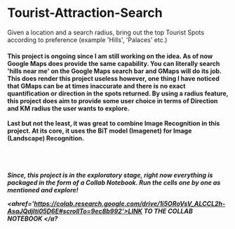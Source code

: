# Tourist-Attraction-Search
Given a location and a search radius, bring out the top Tourist Spots according to preference (example 'Hills', 'Palaces' etc.)

<h4> This project is ongoing since I am still working on the idea. As of now Google Maps does provide the same capability. You can literally search 'hills near me' on the Google Maps search bar and GMaps will do its job. This does render this project useless however, one thing I have noticed that GMaps can be at times inaccurate and there is no exact quantification or direction in the spots returned. By using a radius feature, this project does aim to provide some user choice in terms of Direction and KM radius the user wants to explore.
<br><br>
Last but not the least, it was great to combine Image Recognition in this project. At its core, it uses the BiT model (Imagenet) for Image (Landscape) Recognition.
  
<br><br>
<h5> Since, this project is in the exploratory stage, right now everything is packaged in the form of a Collab Notebook.
  Run the cells one by one as mentioned and explore!
  
  <ahref='https://colab.research.google.com/drive/1i5ORoVsV_ALCCL2h-AsaJQdjIti05D6E#scrollTo=9ec8b992'>LINK TO THE COLLAB NOTEBOOK </a?
  
  
  

